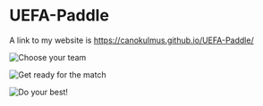 # UEFA-Paddle

A link to my website is https://canokulmus.github.io/UEFA-Paddle/

![Choose your team](https://user-images.githubusercontent.com/49879416/198285927-43ff40ae-b2d3-4b97-9a0d-5f28892eb6d0.PNG)

![Get ready for the match](https://user-images.githubusercontent.com/49879416/198285992-b67ad1b1-7a18-4bd1-b8a1-7395318a2be5.PNG)

![Do your best!](https://user-images.githubusercontent.com/49879416/198286009-e5ffcac9-b70c-435b-9325-420260a81845.PNG)
